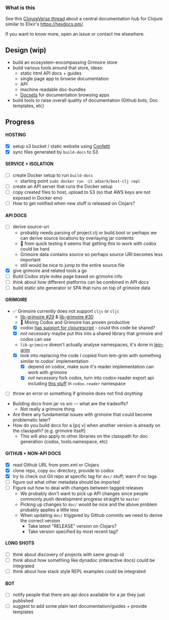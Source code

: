 ### What is this

See this [ClojureVerse thread](https://clojureverse.org/t/creating-a-central-documentation-repository-website-codox-complications/1287/)
about a central documentation hub for Clojure similar to Elixir's https://hexdocs.pm/.

If you want to know more, open an issue or contact me elsewhere.

## Design (wip)

- build an ecosystem-encompassing Grimoire store
- build various tools around that store, ideas:
  - static html API docs + guides
  - single page app to browse documentation
  - API
  - machine readable doc-bundles
  - [Docsets](https://kapeli.com/docsets) for documentation browsing apps
- build tools to raise overall quality of documentation (Github bots, Doc templates, etc)

## Progress

<!-- I'm using parts of Boot for the first prototypes of this,  -->
<!-- it's not set in stone that it uses Boot in the end. -->

#### HOSTING

- [x] setup s3 bucket / static website using [Confetti](https://github.com/confetti-clj/confetti)
- [x] sync files generated by `build-docs` to S3

#### SERVICE + ISOLATION

- [ ] create Docker setup to run `build-docs`
  - starting point `sudo docker run -it adzerk/boot-clj repl`
- [ ] create an API server that runs the Docker setup
- [ ] copy created files to host, upload to S3 (so that AWS keys are not exposed in Docker env)
- [ ] How to get notified when new stuff is released on Clojars?

#### API DOCS

- [ ] derive source-uri
  - probably needs parsing of project.clj or build.boot or perhaps we can derive source locations by overlaying jar contents
  - :face_with_head_bandage: from quick testing it seems that getting this to work with codox could be hard
  - Grimoire data contains source so perhaps source URI becomes less important
  - still would be nice to jump to the entire source file
- [x] give grimoire and related tools a go
- [ ] Build Codox style index page based on grimoire info
- [ ] think about how different platforms can be combined in API docs
- [ ] build static site generator or SPA that runs on top of grimoire data

#### GRIMOIRE

- :white_check_mark: Grimoire currently does not support `cljs` or `cljc`
    - [lib-grimoire #29](https://github.com/clojure-grimoire/lib-grimoire/issues/29) & [lib-grimoire #30](https://github.com/clojure-grimoire/lib-grimoire/issues/30)
    - :tada: Mixing Codox and Grimoire has proven productive
    - [x] codox [has support for clojurescript](https://github.com/weavejester/codox/blob/56066f4b86dd9d879845bcfc6a46ed3ae5151117/codox/src/codox/main.clj) - could this code be shared?
    - [x] *not necessary* maybe put this into a shared library that grimoire and codox can use
    - `lib-grimoire` doesn't actually analyse namespaces, it's done in [lein-grim](https://github.com/clojure-grimoire/lein-grim/blob/master/src/grimoire/doc.clj)
    - [x] look into replacing the code I copied from lein-grim with something similar to codox' implementation
      - [x] depend on codox, make sure it's reader implementation can work with grimoire
      - [x] *not necessary* fork codox, turn into codox-reader export api including [this stuff](https://github.com/weavejester/codox/blob/56066f4b86dd9d879845bcfc6a46ed3ae5151117/codox/src/codox/main.clj#L20-L42) in `codox.reader` namespace
- [ ] throw an error or something if grimoire does not find *anything*
- Building docs from jar vs src — what are the tradeoffs?
  - Not really a grimoire thing
- Are there any fundamental issues with grimoire that could become problematic later?
- How do you build docs for a [prj v] when another version is already on the classpath? (e.g. grimoire itself)
  - This will also apply to other libraries on the classpath for doc generation (codox, tools.namespace, etc)

#### GITHUB + NON-API DOCS

- [x] read Github URL from pom.xml or Clojars
- [x] clone repo, copy `doc` directory, provide to codox
- [x] try to check out Git repo at specific tag for `doc/` stuff; warn if no tags
- [ ] figure out what other metadata should be imported
- [ ] Figure out how to deal with changes between tagged releases
  - We probably don't want to pick up API changes since people commonly push development progress straight to `master`
  - Picking up changes to `doc/` would be nice and the above problem probably applies a little less
  - When updating `doc/` triggered by Github commits we need to derive the correct version
    - Take latest "RELEASE" version on Clojars?
    - Take version specified by most recent tag?

#### LONG SHOTS

- [ ] think about discovery of projects with same group-id
- [ ] think about how something like dynadoc (interactive docs) could be integrated
- [ ] think about how stack style REPL examples could be integrated

#### BOT

- [ ] notify people that there are api docs available for a jar they just published
- [ ] suggest to add some plain text documentation/guides + provide templates
